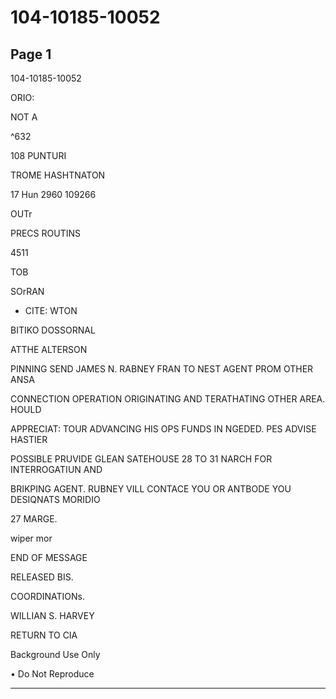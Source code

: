 # 104-10185-10052

## Page 1

104-10185-10052

ORIO:

NOT A

^632

108 PUNTURI

TROME HASHTNATON

17 Hun 2960 109266

OUTr

PRECS ROUTINS

4511

TOB

SOrRAN

- CITE: WTON

BITIKO DOSSORNAL

ATTHE ALTERSON

PINNING SEND JAMES N. RABNEY FRAN TO NEST AGENT PROM OTHER ANSA

CONNECTION OPERATION ORIGINATING AND TERATHATING OTHER AREA. HOULD

APPRECIAT: TOUR ADVANCING HIS OPS FUNDS IN NGEDED. PES ADVISE HASTIER

POSSIBLE PRUVIDE GLEAN SATEHOUSE 28 TO 31 NARCH FOR INTERROGATIUN AND

BRIKPING AGENT. RUBNEY VILL CONTACE YOU OR ANTBODE YOU DESIQNATS MORIDIO

27 MARGE.

wiper mor

END OF MESSAGE

RELEASED BIS.

COORDINATIONs.

WILLIAN S. HARVEY

RETURN TO CIA

Background Use Only

• Do Not Reproduce

---


